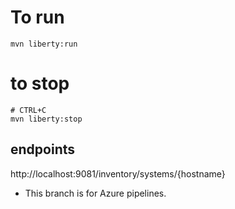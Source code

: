 # To run
```
mvn liberty:run
```
# to stop 
```
# CTRL+C 
mvn liberty:stop
```

## endpoints

http://localhost:9081/inventory/systems/{hostname}

- This branch is for Azure pipelines.
